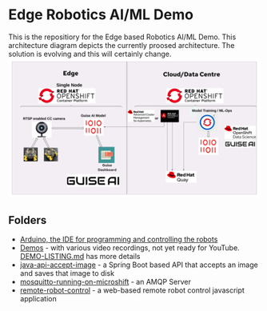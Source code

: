 # Edge Robotics AI/ML Demo

This is the repositiory for the Edge based Robotics AI/ML Demo. This architecture diagram depicts the currently proosed architecture. The solution is evolving and this will certainly change.
![images/architecture-v1-edge-based-robots-demo.png](images/architecture-v1-edge-based-robots-demo.png)


## Folders

- [Arduino, the IDE for programming and controlling the robots](https://github.com/odh-labs/edge-robotics/tree/main/Arduino)
- [Demos](https://github.com/odh-labs/edge-robotics/tree/main/demos) - with various video recordings, not yet ready for YouTube. [DEMO-LISTING.md](https://github.com/odh-labs/edge-robotics/blob/main/demos/_DEMO-LISTING.md) has more details
- [java-api-accept-image](https://github.com/odh-labs/edge-robotics/tree/main/java-api-accept-image) - a Spring Boot based API that accepts an image and saves that image to disk
- [mosquitto-running-on-microshift](https://github.com/odh-labs/edge-robotics/tree/main/mosquitto-running-on-microshift) - an AMQP Server
- [remote-robot-control](https://github.com/odh-labs/edge-robotics/tree/main/remote-robot-control) - a web-based remote robot control javascript application